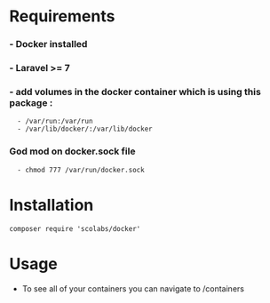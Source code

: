 # Requirements

### -  Docker installed
### - Laravel >= 7
### - add volumes in the docker container which is using this package :
      - /var/run:/var/run
      - /var/lib/docker/:/var/lib/docker
### God mod on docker.sock file
      - chmod 777 /var/run/docker.sock

# Installation
```shell script
composer require 'scolabs/docker'
```

# Usage

- To see all of your containers you can navigate to /containers
